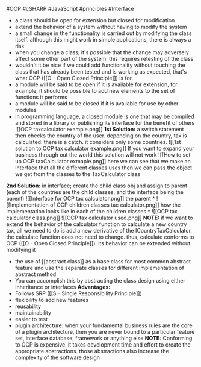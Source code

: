 #OOP #cSHARP #JavaScript #principles #Interface 

- a class should be open for extension but closed for modification
- extend the behavior of a system without having to modify the system
- a small change in the functionality is carried out by modifying the class itself. although this might work in simple applications, there is always a risk
- when you change a class, it's possible that the change may adversely affect some other part of the system. this requires retesting of the class
- wouldn't it be nice if we could add functionality without touching the class that has already been tested and is working as expected, that's what OCP ([[O - Open Closed Principle]]) is for.
- a module will be said to be open if it is available for extension, for example, it should be possible to add new elements to the set of functions it performs
- a module will be said to be closed if it is available for use by other modules
- in programming language, a closed module is one that may be compiled and stored in a library or publishing its interface for the benefit of others
![[OCP taxcalculator example.png]]
**1st Solution:** a switch statement then checks the country of the user. depending on the country, tax is calculated. there is a catch. it considers only some countries.
![[1st solution to OCP tax calculator example.png]]
If you want to expand your business through out the world this solution will not work
![[How to set up OCP taxCalculator exmaple.png]]
here we can see that we make an interface that all the different classes uses then we can pass the object we get from the classes to the TaxCalculator class

**2nd Solution:** in interface; create the child class obj and assign to parent (each of the countries are the child classes, and the interface being the parent)
![[Interface for OCP tax calculator.png]]
the parent ^
![[Implementation of OCP children classes tac calculator.png]]
how the implementation looks like in each of the children classes ^
![[OCP tax calculator class.png]]
![[OCP tax calculator used.png]]
**NOTE:** if we want to extend the behavior of the calculator function to calculate a new country tax, all we need to do is add a new derivative of the ICountryTaxCalculator. the calculate function does not need to change. thus, calculate conforms to OCP ([[O - Open Closed Principle]]). its behavior can be extended without modifying it
- the use of [[abstract class]] as a base class for most common abstract feature and use the separate classes for different implementation of abstract method
- You can accomplish this by abstracting the class design using either inheritance or interfaces
**Advantages:**
- Follows SRP ([[S - Single Responsibility Principle]])
- flexibility to add new features
- reusability 
- maintainability 
- easier to test
- plugin architecture: when your fundamental business rules are the core of a plugin architecture, then you are never bound to a particular feature set, interface database, framework or anything else
**NOTE:** Conforming to OCP is expensive. it takes development time and effort to create the appropriate abstractions. those abstractions also increase the complexity of the software design